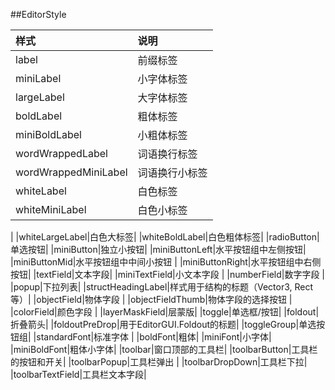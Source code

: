 ##EditorStyle

|样式|说明|
|:--|:--|
|label|	前缀标签|
|miniLabel|小字体标签|
|largeLabel|大字体标签|
|boldLabel|粗体标签|
|miniBoldLabel|	小粗体标签|
|wordWrappedLabel|词语换行标签|
|wordWrappedMiniLabel|	词语换行小标签|
|whiteLabel|白色标签|
|whiteMiniLabel|白色小标签|
|whiteLargeLabel|白色大标签|
|whiteBoldLabel|白色粗体标签|
|radioButton|单选按钮|
|miniButton|独立小按钮|
|miniButtonLeft|水平按钮组中左侧按钮|
|miniButtonMid|水平按钮组中中间小按钮|
|miniButtonRight|水平按钮组中右侧按钮|
|textField|文本字段|
|miniTextField|小文本字段|
|numberField|数字字段|
|popup|下拉列表|
|structHeadingLabel|样式用于结构的标题（Vector3, Rect等）|
|objectField|物体字段|
|objectFieldThumb|物体字段的选择按钮|
|colorField|颜色字段|
|layerMaskField|层蒙版|
|toggle|单选框/按钮|
|foldout|折叠箭头|
|foldoutPreDrop|用于EditorGUI.Foldout的标题|
|toggleGroup|单选按钮组|
|standardFont|标准字体|
|boldFont|粗体|
|miniFont|小字体|
|miniBoldFont|粗体小字体|
|toolbar|窗口顶部的工具栏|
|toolbarButton|工具栏的按钮和开关|
|toolbarPopup|工具栏弹出|
|toolbarDropDown|工具栏下拉|
|toolbarTextField|工具栏文本字段|



